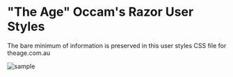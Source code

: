 "The Age" Occam's Razor User Styles
===================

The bare minimum of information is preserved in this user styles CSS file for theage.com.au

![sample](http://f.cl.ly/items/0T3Q0G0m2G2Z2S2q3N33/Image%202013.04.07%203:18:18%20PM.png)
